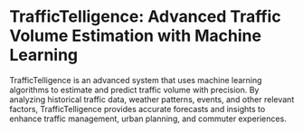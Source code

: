 # TrafficTelligence: Advanced Traffic Volume Estimation with Machine Learning
TrafficTelligence is an advanced system that uses machine learning algorithms to estimate and predict traffic volume with precision. By analyzing historical traffic data, weather patterns, events, and other relevant factors, TrafficTelligence provides accurate forecasts and insights to enhance traffic management, urban planning, and commuter experiences.

